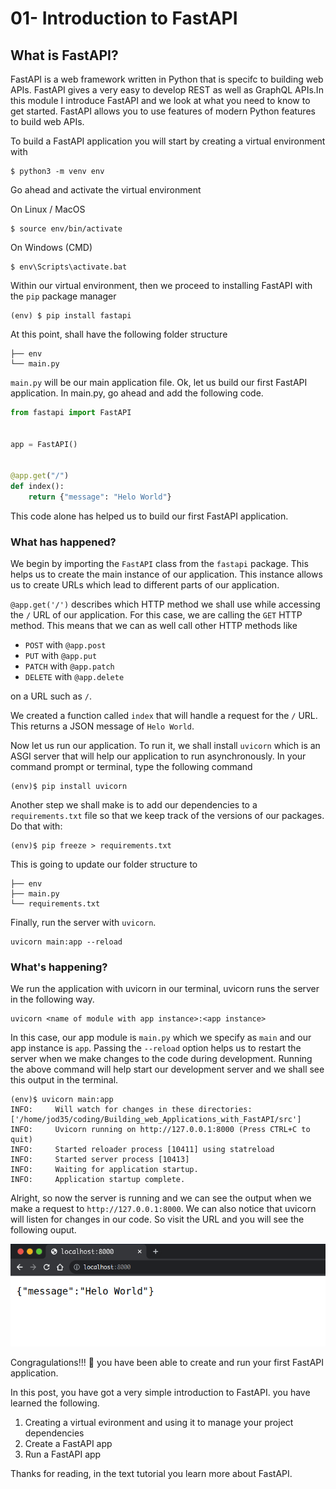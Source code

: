 # 01- Introduction to FastAPI

## What is FastAPI?

FastAPI is a web framework written in Python that is specifc to building web APIs. FastAPI gives a very easy to develop REST as well as GraphQL APIs.In this module I introduce FastAPI and we look at what you need to know to get started. FastAPI allows you to use features of modern Python features to build web APIs.    


To build a FastAPI application you will start by creating a virtual environment with  


```
$ python3 -m venv env
```

Go ahead and activate the virtual environment

On Linux / MacOS

```
$ source env/bin/activate
```

On Windows (CMD)

```
$ env\Scripts\activate.bat
```

Within our virtual environment, then we proceed to installing FastAPI with the `pip` package manager

```
(env) $ pip install fastapi
```

At this point, shall have the following folder structure

```
├── env
└── main.py
```

`main.py` will be our main application file. Ok, let us build our first FastAPI application. In main.py, go ahead and add the following code.  


```python
from fastapi import FastAPI


app = FastAPI()


@app.get("/")
def index():
    return {"message": "Helo World"}
```

This code alone has helped us to build our first FastAPI application.  


### What has happened?

We begin by importing the `FastAPI` class from the `fastapi` package. This helps us to create the main instance of our application. This instance allows us to create URLs which lead to different parts of our application.

`@app.get('/')` describes which HTTP method we shall use while accessing the `/` URL of our application. For this case, we are calling the `GET` HTTP method. This means that we can as well call other HTTP methods like

- `POST` with `@app.post`
- `PUT` with `@app.put`
- `PATCH` with `@app.patch`
- `DELETE` with `@app.delete`

on a URL such as `/`.


We created a function called `index` that will handle a request for the `/` URL. This returns a JSON message of `Helo World`.  


Now let us run our application. To run it, we shall install `uvicorn` which is an ASGI server that will help our application to run asynchronously. In your command prompt or terminal, type the following command  


```
(env)$ pip install uvicorn
```  


Another step we shall make is to add our dependencies to a `requirements.txt` file so that we keep track of the versions of our packages. Do that with:

```
(env)$ pip freeze > requirements.txt
```

This is going to update our folder structure to

```
├── env
├── main.py
└── requirements.txt
```

Finally, run the server with `uvicorn`.

```
uvicorn main:app --reload
```

### What's happening?

We run the application with uvicorn in our terminal, uvicorn runs the server in the following way.

```
uvicorn <name of module with app instance>:<app instance>
```

In this case, our app module is `main.py` which we specify as `main` and our app instance is `app`. Passing the `--reload` option helps us to restart the server when we make changes to the code during development. Running the above command will help start our development server and we shall see this output in the terminal.

```
(env)$ uvicorn main:app
INFO:     Will watch for changes in these directories: ['/home/jod35/coding/Building_web_Applications_with_FastAPI/src']
INFO:     Uvicorn running on http://127.0.0.1:8000 (Press CTRL+C to quit)
INFO:     Started reloader process [10411] using statreload
INFO:     Started server process [10413]
INFO:     Waiting for application startup.
INFO:     Application startup complete.
```

Alright, so now the server is running and we can see the output when we make a request to `http://127.0.0.1:8000`. We can also notice that uvicorn will listen for changes in our code. So visit the URL and you will see the following ouput.  


![Browser Image](../images/browser.png)  


Congragulations!!! 🎉 you have been able to create and run your first FastAPI application.

In this post, you have got a very simple introduction to FastAPI. you have learned the following.  


1. Creating a virtual evironment and using it to manage your project dependencies
2. Create a FastAPI app
3. Run a FastAPI app

Thanks for reading, in the text tutorial you learn more about FastAPI.

